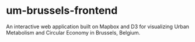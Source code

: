 # um-brussels-frontend
An interactive web application built on Mapbox and D3 for visualizing Urban Metabolism and Circular Economy in Brussels, Belgium. 
